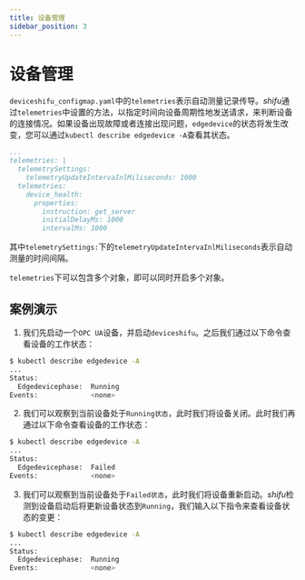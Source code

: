 ```yaml
---
title: 设备管理
sidebar_position: 3
---
```


# 设备管理
`deviceshifu_configmap.yaml`中的`telemetries`表示自动测量记录传导。*shifu*通过`telemetries`中设置的方法，以指定时间向设备周期性地发送请求，来判断设备的连接情况。如果设备出现故障或者连接出现问题，`edgedevice`的状态将发生改变，您可以通过`kubectl describe edgedevice -A`查看其状态。

```yaml
...
telemetries: |  
  telemetrySettings:  
    telemetryUpdateIntervaInlMiliseconds: 1000  
  telemetries:  
    device_health:  
      properties:  
        instruction: get_server  
        initialDelayMs: 1000  
        intervalMs: 1000
```
其中`telemetrySettings:`下的`telemetryUpdateIntervaInlMiliseconds`表示自动测量的时间间隔。

`telemetries`下可以包含多个对象，即可以同时开启多个对象。

## 案例演示
1. 我们先启动一个`OPC UA`设备，并启动`deviceshifu`。之后我们通过以下命令查看设备的工作状态：

```bash
$ kubectl describe edgedevice -A
...
Status:
  Edgedevicephase:  Running
Events:             <none>
```
2. 我们可以观察到当前设备处于`Running状态`，此时我们将设备关闭。此时我们再通过以下命令查看设备的工作状态：

```bash
$ kubectl describe edgedevice -A
...
Status:
  Edgedevicephase:  Failed
Events:             <none>
```
3. 我们可以观察到当前设备处于`Failed状态`，此时我们将设备重新启动。*shifu*检测到设备启动后将更新设备状态到`Running`，我们输入以下指令来查看设备状态的变更：

```bash
$ kubectl describe edgedevice -A
...
Status:
  Edgedevicephase:  Running
Events:             <none>
